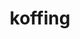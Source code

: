 ---
id: 109
title: koffing
types: [poison]
image: https://raw.githubusercontent.com/PokeAPI/sprites/master/sprites/pokemon/109.png
---